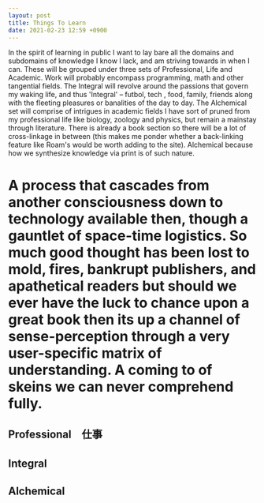 ```yaml
---
layout: post
title: Things To Learn
date: 2021-02-23 12:59 +0900
---
```

In the spirit of learning in public I want to lay bare all the domains and subdomains of knowledge I know I lack, and am striving towards in when I can. These will be grouped under three sets of Professional, Life and Academic. Work will probably encompass programming, math and other tangential fields. The Integral will revolve around the passions that govern my waking life, and thus 'Integral' – futbol, tech , food, family, friends along with the fleeting pleasures or banalities of the day to day. The Alchemical set will comprise of intrigues in academic fields I have sort of pruned from my professional life like biology, zoology and physics, but remain a mainstay through literature. There is already a book section so there will be a lot of cross-linkage in between (this makes me ponder whether a back-linking feature like Roam's would be worth adding to the site). Alchemical because how we synthesize knowledge via print is of such nature. 
# A process that cascades from another consciousness down to technology available then, though a gauntlet of space-time logistics. So much good thought has been lost to mold, fires, bankrupt publishers, and apathetical readers but should we ever have the luck to chance upon a great book then its up a channel of sense-perception through a very user-specific matrix of understanding. A coming to of skeins we can never comprehend fully.

<h2>Professional　仕事</h2>

<h2>Integral　</h2>

<h2>Alchemical</h2>